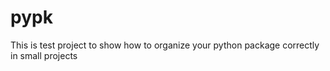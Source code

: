# pypk

This is test project to show how to organize your python package correctly in small projects